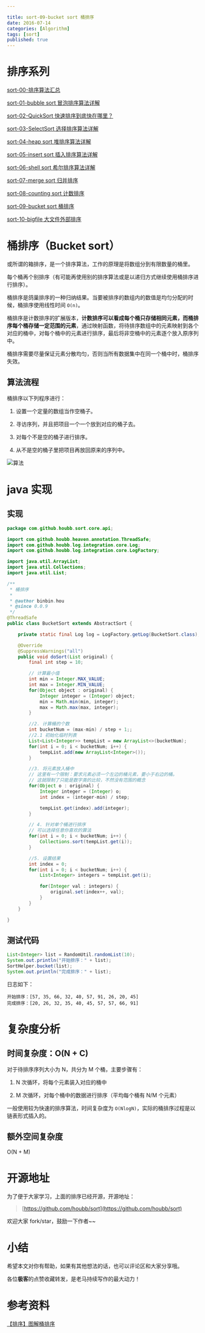 ```yaml
---

title: sort-09-bucket sort 桶排序
date: 2016-07-14
categories: [Algorithm]
tags: [sort]
published: true
---
```


# 排序系列

[sort-00-排序算法汇总](https://houbb.github.io/2016/07/14/sort-00-overview-sort)

[sort-01-bubble sort 冒泡排序算法详解](https://houbb.github.io/2016/07/14/sort-01-bubble-sort)

[sort-02-QuickSort 快速排序到底快在哪里？](https://houbb.github.io/2016/07/14/sort-02-quick-sort)

[sort-03-SelectSort 选择排序算法详解](https://houbb.github.io/2016/07/14/sort-03-select-sort)

[sort-04-heap sort 堆排序算法详解](https://houbb.github.io/2016/07/14/sort-04-heap-sort)

[sort-05-insert sort 插入排序算法详解](https://houbb.github.io/2016/07/14/sort-05-insert-sort)

[sort-06-shell sort 希尔排序算法详解](https://houbb.github.io/2016/07/14/sort-06-shell-sort)

[sort-07-merge sort 归并排序](https://houbb.github.io/2016/07/14/sort-07-merge-sort)

[sort-08-counting sort 计数排序](https://houbb.github.io/2016/07/14/sort-08-counting-sort)

[sort-09-bucket sort 桶排序](https://houbb.github.io/2016/07/14/sort-09-bucket-sort)

[sort-10-bigfile 大文件外部排序](https://houbb.github.io/2016/07/14/sort-10-bigfile-sort)


# 桶排序（Bucket sort）

或所谓的箱排序，是一个排序算法，工作的原理是将数组分到有限数量的桶里。

每个桶再个别排序（有可能再使用别的排序算法或是以递归方式继续使用桶排序进行排序）。

桶排序是鸽巢排序的一种归纳结果。当要被排序的数组内的数值是均匀分配的时候，桶排序使用线性时间 `O(n)`。

桶排序是计数排序的扩展版本，**计数排序可以看成每个桶只存储相同元素，而桶排序每个桶存储一定范围的元素**，通过映射函数，将待排序数组中的元素映射到各个对应的桶中，对每个桶中的元素进行排序，最后将非空桶中的元素逐个放入原序列中。

桶排序需要尽量保证元素分散均匀，否则当所有数据集中在同一个桶中时，桶排序失效。

## 算法流程

桶排序以下列程序进行：

1. 设置一个定量的数组当作空桶子。

2. 寻访序列，并且把项目一个一个放到对应的桶子去。

3. 对每个不是空的桶子进行排序。

4. 从不是空的桶子里把项目再放回原来的序列中。

![算法](https://img-blog.csdnimg.cn/20190219081232815.png)

# java 实现

## 实现

```java
package com.github.houbb.sort.core.api;

import com.github.houbb.heaven.annotation.ThreadSafe;
import com.github.houbb.log.integration.core.Log;
import com.github.houbb.log.integration.core.LogFactory;

import java.util.ArrayList;
import java.util.Collections;
import java.util.List;

/**
 * 桶排序
 *
 * @author binbin.hou
 * @since 0.0.9
 */
@ThreadSafe
public class BucketSort extends AbstractSort {

    private static final Log log = LogFactory.getLog(BucketSort.class);

    @Override
    @SuppressWarnings("all")
    public void doSort(List original) {
        final int step = 10;

        // 计算最小值
        int min = Integer.MAX_VALUE;
        int max = Integer.MIN_VALUE;
        for(Object object : original) {
            Integer integer = (Integer) object;
            min = Math.min(min, integer);
            max = Math.max(max, integer);
        }

        //2. 计算桶的个数
        int bucketNum = (max-min) / step + 1;;
        //2.1 初始化临时列表
        List<List<Integer>> tempList = new ArrayList<>(bucketNum);
        for(int i = 0; i < bucketNum; i++) {
            tempList.add(new ArrayList<Integer>());
        }

        //3. 将元素放入桶中
        // 这里有一个限制：要求元素必须一个左边的桶元素，要小于右边的桶。
        // 这就限制了只能是数字类的比较，不然没有范围的概念
        for(Object o : original) {
            Integer integer = (Integer) o;
            int index = (integer-min) / step;

            tempList.get(index).add(integer);
        }

        // 4. 针对单个桶进行排序
        // 可以选择任意你喜欢的算法
        for(int i = 0; i < bucketNum; i++) {
            Collections.sort(tempList.get(i));
        }

        //5. 设置结果
        int index = 0;
        for(int i = 0; i < bucketNum; i++) {
            List<Integer> integers = tempList.get(i);

            for(Integer val : integers) {
                original.set(index++, val);
            }
        }
    }

}
```

## 测试代码

```java
List<Integer> list = RandomUtil.randomList(10);
System.out.println("开始排序：" + list);
SortHelper.bucket(list);
System.out.println("完成排序：" + list);
```

日志如下：

```
开始排序：[57, 35, 66, 32, 40, 57, 91, 26, 20, 45]
完成排序：[20, 26, 32, 35, 40, 45, 57, 57, 66, 91]
```

# 复杂度分析

##  时间复杂度：O(N + C)

对于待排序序列大小为 N，共分为 M 个桶，主要步骤有：

1. N 次循环，将每个元素装入对应的桶中

2. M 次循环，对每个桶中的数据进行排序（平均每个桶有 N/M 个元素）

一般使用较为快速的排序算法，时间复杂度为 `O(NlogN)`，实际的桶排序过程是以链表形式插入的。

## 额外空间复杂度

O(N + M)

# 开源地址

为了便于大家学习，上面的排序已经开源，开源地址：

> [https://github.com/houbb/sort](https://github.com/houbb/sort)

欢迎大家 fork/star，鼓励一下作者~~

# 小结

希望本文对你有帮助，如果有其他想法的话，也可以评论区和大家分享哦。

各位**极客**的点赞收藏转发，是老马持续写作的最大动力！

# 参考资料

[【排序】图解桶排序](https://blog.csdn.net/qq_27124771/article/details/87651495)

